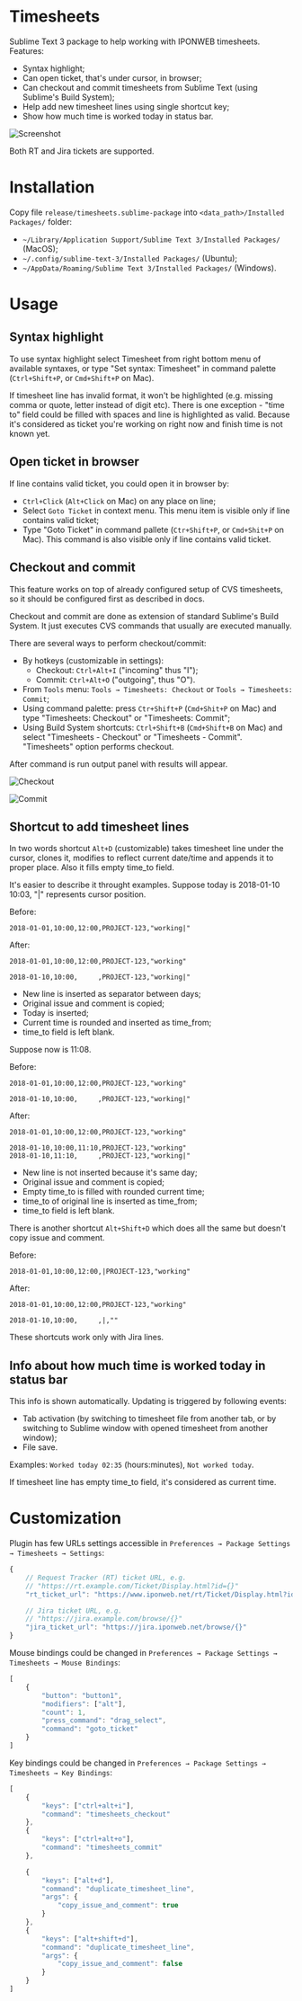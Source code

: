 # Timesheets

Sublime Text 3 package to help working with IPONWEB timesheets.
Features:

* Syntax highlight;
* Can open ticket, that's under cursor, in browser;
* Can checkout and commit timesheets from Sublime Text
  (using Sublime's Build System);
* Help add new timesheet lines using single shortcut key;
* Show how much time is worked today in status bar.

![Screenshot](images/screenshot.png)

Both RT and Jira tickets are supported.

# Installation

Copy file `release/timesheets.sublime-package` into
`<data_path>/Installed Packages/` folder:

* `~/Library/Application Support/Sublime Text 3/Installed Packages/`
  (MacOS);
* `~/.config/sublime-text-3/Installed Packages/` (Ubuntu);
* `~/AppData/Roaming/Sublime Text 3/Installed Packages/` (Windows).

# Usage

## Syntax highlight

To use syntax highlight select Timesheet from right bottom menu
of available syntaxes, or type "Set syntax: Timesheet"
in command palette (`Ctrl+Shift+P`, or `Cmd+Shift+P` on Mac).

If timesheet line has invalid format, it won't be highlighted
(e.g. missing comma or quote, letter instead of digit etc).
There is one exception - "time to" field could be filled with spaces
and line is highlighted as valid. Because it's considered as
ticket you're working on right now and finish time is not known yet.

## Open ticket in browser

If line contains valid ticket, you could open it in browser by:

* `Ctrl+Click` (`Alt+Click` on Mac) on any place on line;
* Select `Goto Ticket` in context menu. This menu item
  is visible only if line contains valid ticket;
* Type "Goto Ticket" in command pallete
  (`Ctr+Shift+P`, or `Cmd+Shit+P` on Mac). This command is also
  visible only if line contains valid ticket.

## Checkout and commit

This feature works on top of already configured setup of CVS timesheets,
so it should be configured first as described in docs.

Checkout and commit are done as extension of standard
Sublime's Build System. It just executes CVS commands
that usually are executed manually.

There are several ways to perform checkout/commit:

* By hotkeys (customizable in settings):
  * Checkout: `Ctrl+Alt+I` ("incoming" thus "I");
  * Commit: `Ctrl+Alt+O` ("outgoing", thus "O").
* From `Tools` menu: `Tools → Timesheets: Checkout` or
  `Tools → Timesheets: Commit`;
* Using command palette: press `Ctr+Shift+P` (`Cmd+Shit+P` on Mac)
  and type "Timesheets: Checkout" or "Timesheets: Commit";
* Using Build System shortcuts: `Ctrl+Shift+B` (`Cmd+Shift+B` on Mac)
  and select "Timesheets - Checkout" or "Timesheets - Commit".
  "Timesheets" option performs checkout.

After command is run output panel with results will appear.

![Checkout](images/checkout.png)

![Commit](images/commit.png)

## Shortcut to add timesheet lines

In two words shortcut `Alt+D` (customizable) takes timesheet line
under the cursor, clones it, modifies to reflect current date/time
and appends it to proper place. Also it fills empty time_to field.

It's easier to describe it throught examples.
Suppose today is 2018-01-10 10:03, "|" represents cursor position.

Before:
```
2018-01-01,10:00,12:00,PROJECT-123,"working|"
```

After:
```
2018-01-01,10:00,12:00,PROJECT-123,"working"

2018-01-10,10:00,     ,PROJECT-123,"working|"
```

- New line is inserted as separator between days;
- Original issue and comment is copied;
- Today is inserted;
- Current time is rounded and inserted as time_from;
- time_to field is left blank.

Suppose now is 11:08.

Before:
```
2018-01-01,10:00,12:00,PROJECT-123,"working"

2018-01-10,10:00,     ,PROJECT-123,"working|"
```

After:
```
2018-01-01,10:00,12:00,PROJECT-123,"working"

2018-01-10,10:00,11:10,PROJECT-123,"working"
2018-01-10,11:10,     ,PROJECT-123,"working|"
```

- New line is not inserted because it's same day;
- Original issue and comment is copied;
- Empty time_to is filled with rounded current time;
- time_to of original line is inserted as time_from;
- time_to field is left blank.

There is another shortcut `Alt+Shift+D` which does all the same
but doesn't copy issue and comment.

Before:
```
2018-01-01,10:00,12:00,|PROJECT-123,"working"
```

After:
```
2018-01-01,10:00,12:00,PROJECT-123,"working"

2018-01-10,10:00,     ,|,""
```

These shortcuts work only with Jira lines.

## Info about how much time is worked today in status bar

This info is shown automatically.
Updating is triggered by following events:
* Tab activation (by switching to timesheet file from another tab,
  or by switching to Sublime window with opened timesheet
  from another window);
* File save.

Examples: `Worked today 02:35` (hours:minutes), `Not worked today`.

If timesheet line has empty time_to field,
it's considered as current time.

# Customization

Plugin has few URLs settings accessible in
`Preferences → Package Settings → Timesheets → Settings`:

```javascript
{
    // Request Tracker (RT) ticket URL, e.g.
    // "https://rt.example.com/Ticket/Display.html?id={}"
    "rt_ticket_url": "https://www.iponweb.net/rt/Ticket/Display.html?id={}",

    // Jira ticket URL, e.g.
    // "https://jira.example.com/browse/{}"
    "jira_ticket_url": "https://jira.iponweb.net/browse/{}"
}
```

Mouse bindings could be changed in
`Preferences → Package Settings → Timesheets → Mouse Bindings`:

```javascript
[
    {
        "button": "button1",
        "modifiers": ["alt"],
        "count": 1,
        "press_command": "drag_select",
        "command": "goto_ticket"
    }
]
```

Key bindings could be changed in
`Preferences → Package Settings → Timesheets → Key Bindings`:

```javascript
[
    {
        "keys": ["ctrl+alt+i"],
        "command": "timesheets_checkout"
    },
    {
        "keys": ["ctrl+alt+o"],
        "command": "timesheets_commit"
    },

    {
        "keys": ["alt+d"],
        "command": "duplicate_timesheet_line",
        "args": {
            "copy_issue_and_comment": true
        }
    },
    {
        "keys": ["alt+shift+d"],
        "command": "duplicate_timesheet_line",
        "args": {
            "copy_issue_and_comment": false
        }
    }
]
```